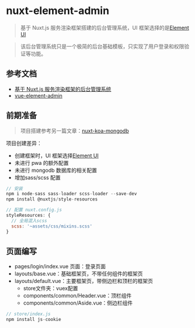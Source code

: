 # nuxt-element-admin

> 基于 Nuxt.js 服务渲染框架搭建的后台管理系统，UI 框架选择的是[Element UI](https://element.eleme.cn/#/zh-CN)

> 该后台管理系统只是一个极简的后台基础模板，只实现了用户登录和权限验证等功能。

## 参考文档

- [基于 Nuxt.js 服务渲染框架的后台管理系统](https://github.com/JanesChan/Vue-admin)
- [vue-element-admin](https://panjiachen.github.io/vue-element-admin-site/zh/guide/)

## 前期准备

> 项目搭建参考另一篇文章：[nuxt-koa-mongodb](https://github.com/zptime/nuxt-koa-mongodb)

项目创建差异：

- 创建框架时，UI 框架选择[Element UI](https://element.eleme.cn/#/zh-CN)
- 未进行 pwa 的额外配置
- 未进行 mongodb 数据库的相关配置
- 增加sass/scss 配置

```js
// 安装
npm i node-sass sass-loader scss-loader --save-dev
npm install @nuxtjs/style-resources

// 配置 nuxt.config.js
styleResources: {
  // 全局混入scss
  scss: '~assets/css/mixins.scss'
}
```

## 页面编写

- pages/login/index.vue 页面：登录页面
- layouts/base.vue：基础框架页，不带任何组件的框架页
- layouts/default.vue：主要框架页，带侧边栏和顶栏的框架页
  - store文件夹：vuex配置
  - components/common/Header.vue：顶栏组件
  - components/common/Aside.vue：侧边栏组件

```js
// store/index.js
npm install js-cookie
```
